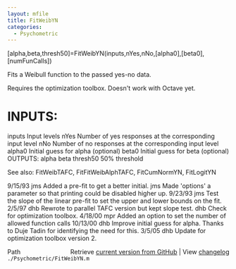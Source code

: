 ```yaml
---
layout: mfile
title: FitWeibYN
categories:
  - Psychometric
---
```


\[alpha,beta,thresh50\]=FitWeibYN\(inputs,nYes,nNo,\[alpha0\],\[beta0\],\[numFunCalls\]\)

Fits a Weibull function to the passed yes\-no data.

Requires the optimization toolbox. Doesn't work with Octave yet.

# INPUTS:
  inputs    Input levels
  nYes      Number of yes responses at
            the corresponding input level
  nNo       Number of no responses at
            the corresponding input level
  alpha0    Initial guess for alpha \(optional\)
  beta0     Initial guess for beta \(optional\)
OUTPUTS:
  alpha
  beta
  thresh50  50% threshold

See also: FitWeibTAFC, FitFitWeibAlphTAFC, FitCumNormYN, FitLogitYN

9/15/93   jms  Added a pre\-fit to get a better initial.
          jms  Made 'options' a parameter so that printing could
               be disabled higher up.
9/23/93   jms  Test the slope of the linear pre\-fit to set the upper
               and lower bounds on the fit.
2/5/97    dhb  Rewrote to parallel TAFC version but kept slope test.
          dhb  Check for optimization toolbox.
4/18/00   mpr    Added an option to set the number of allowed function calls
10/13/00  dhb  Improve initial guess for alpha.  Thanks to Duje Tadin
                             for identifying the need for this.
3/5/05      dhb  Update for optimization toolbox version 2.


<div class="code_header" style="text-align:right;">
  <span style="float:left;">Path&nbsp;&nbsp;</span> <span class="counter">Retrieve <a href=
  "https://raw.github.com/Psychtoolbox-3/Psychtoolbox-3/beta/./Psychometric/FitWeibYN.m">current version from GitHub</a> | View <a href=
  "https://github.com/Psychtoolbox-3/Psychtoolbox-3/commits/beta/./Psychometric/FitWeibYN.m">changelog</a></span>
</div>
<div class="code">
  <code>./Psychometric/FitWeibYN.m</code>
</div>
